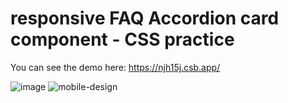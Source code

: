 # responsive FAQ Accordion card component - CSS practice

You can see the demo here: https://njh15j.csb.app/

![image](https://user-images.githubusercontent.com/89199369/166816407-56b3c10f-7758-4178-a9be-ed9c89a548e0.png)
![mobile-design](https://user-images.githubusercontent.com/89199369/166816573-4fdca317-de3b-4c13-aaa3-9790f5648f7b.jpg)
